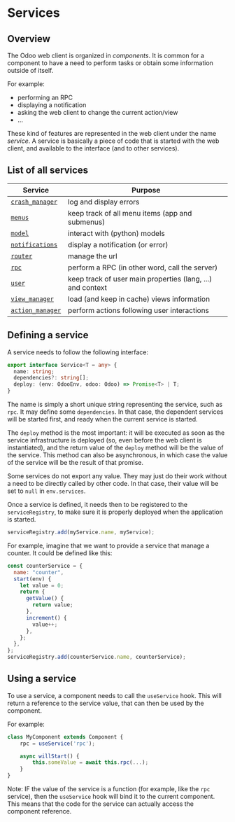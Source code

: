 # Services

## Overview

The Odoo web client is organized in _components_. It is common for a component
to have a need to perform tasks or obtain some information outside of itself.

For example:

- performing an RPC
- displaying a notification
- asking the web client to change the current action/view
- ...

These kind of features are represented in the web client under the name _service_.
A service is basically a piece of code that is started with the web client, and
available to the interface (and to other services).

## List of all services

| Service                               | Purpose                                                    |
| ------------------------------------- | ---------------------------------------------------------- |
| [`crash_manager`](crash_manager.md)   | log and display errors                                     |
| [`menus`](menus.md)                   | keep track of all menu items (app and submenus)            |
| [`model`](model.md)                   | interact with (python) models                              |
| [`notifications`](notifications.md)   | display a notification (or error)                          |
| [`router`](router.md)                 | manage the url                                             |
| [`rpc`](rpc.md)                       | perform a RPC (in other word, call the server)             |
| [`user`](user.md)                     | keep track of user main properties (lang, ...) and context |
| [`view_manager`](view_manager.md)     | load (and keep in cache) views information                 |
| [`action_manager`](action_manager.md) | perform actions following user interactions                |

## Defining a service

A service needs to follow the following interface:

```ts
export interface Service<T = any> {
  name: string;
  dependencies?: string[];
  deploy: (env: OdooEnv, odoo: Odoo) => Promise<T> | T;
}
```

The name is simply a short unique string representing the service, such as `rpc`.
It may define some `dependencies`. In that case, the dependent services will be
started first, and ready when the current service is started.

The `deploy` method is the most important: it will be executed as soon
as the service infrastructure is deployed (so, even before the web client is
instantiated), and the return value of the `deploy` method will be the value of
the service. This method can also be asynchronous, in which case the value of
the service will be the result of that promise.

Some services do not export any value. They may just do their work without a
need to be directly called by other code. In that case, their value will be
set to `null` in `env.services`.

Once a service is defined, it needs then to be registered to the `serviceRegistry`,
to make sure it is properly deployed when the application is started.

```ts
serviceRegistry.add(myService.name, myService);
```

For example, imagine that we want to provide a service that manage a counter.
It could be defined like this:

```js
const counterService = {
  name: "counter",
  start(env) {
    let value = 0;
    return {
      getValue() {
        return value;
      },
      increment() {
        value++;
      },
    };
  },
};
serviceRegistry.add(counterService.name, counterService);
```

## Using a service

To use a service, a component needs to call the `useService` hook. This will
return a reference to the service value, that can then be used by the component.

For example:

```js
class MyComponent extends Component {
    rpc = useService('rpc');

    async willStart() {
        this.someValue = await this.rpc(...);
    }
}
```

Note: IF the value of the service is a function (for example, like the `rpc`
service), then the `useService` hook will bind it to the current component. This
means that the code for the service can actually access the component reference.
